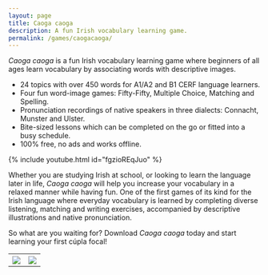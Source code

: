 ```yaml
---
layout: page
title: Caoga caoga
description: A fun Irish vocabulary learning game.
permalink: /games/caogacaoga/
---
```


*Caoga caoga* is a fun Irish vocabulary learning game where beginners of all ages learn vocabulary by associating words with descriptive images.

- 24 topics with over 450 words for A1/A2 and B1 CERF language learners.
- Four fun word-image games: Fifty-Fifty, Multiple Choice, Matching and Spelling.
- Pronunciation recordings of native speakers in three dialects: Connacht, Munster and Ulster.
- Bite-sized lessons which can be completed on the go or fitted into a busy schedule.
- 100% free, no ads and works offline.

{% include youtube.html id="fgzioREqJuo" %}

Whether you are studying Irish at school, or looking to learn the language later in life, *Caoga caoga* will help you increase your vocabulary in a relaxed manner while having fun. One of the first games of its kind for the Irish language where everyday vocabulary is learned by completing diverse listening, matching and writing exercises, accompanied by descriptive illustrations and native pronunciation.

So what are you waiting for? Download *Caoga caoga* today and start learning your first cúpla focal!
<table style="width:100%" height="100%" cellspacing="25" cellpadding="0">
  <tr>
    <th align="center"><a href="{{page.url}}iOS"><img src="{{site.url}}/assets/images/games/mobilestores/download_app_store_logo.png"></a></th>
    <th align="center"><a href="{{page.url}}Android"><img src="{{site.url}}/assets/images/games/mobilestores/get_on_google_play_logo.png"></a></th>
  </tr>
</table>
<p></p>

Special thanks to Teanglann's Pronunciation Database and Abair speech synthesis. A full list of credits can be viewed [here]({{page.url}}credits){:target="_blank"}.

[Press Release]({{page.url}}press){:target="_blank"}. [Press Kit]({{page.url}}presskit){:target="_blank"}.
